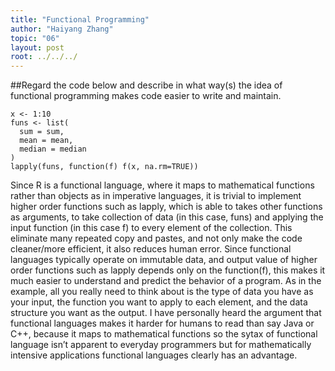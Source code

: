 ```yaml
---
title: "Functional Programming"
author: "Haiyang Zhang"
topic: "06"
layout: post
root: ../../../
---
```



##Regard the code below and describe in what way(s) the idea of functional programming makes code easier to write and maintain.

```
x <- 1:10
funs <- list(
  sum = sum,
  mean = mean,
  median = median
)
lapply(funs, function(f) f(x, na.rm=TRUE))
```
Since R is a functional language, where it maps to mathematical functions rather than objects as in imperative languages, it is trivial to implement higher order functions such as lapply, which is able to takes other functions as arguments, to take collection of data (in this case, funs) and applying the input function (in this case f) to every element of the collection. This eliminate many repeated copy and pastes, and not only make the code cleaner/more efficient, it also reduces human error. Since functional languages typically operate on immutable data, and output value of higher order functions such as lapply depends only on the function(f), this makes it much easier to understand and predict the behavior of a program. As in the example, all you really need to think about is the type of data you have as your input, the function you want to apply to each element, and the data structure you want as the output. I have personally heard the argument that functional languages makes it harder for humans to read than say Java or C++, because it maps to mathematical functions so the sytax of functional language isn’t apparent to everyday programmers but for mathematically intensive applications functional languages clearly has an advantage. 


